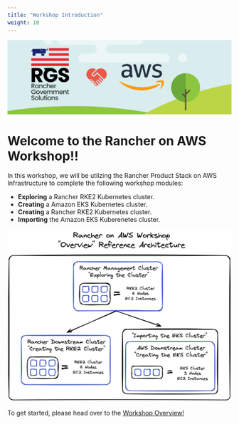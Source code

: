 ```yaml
---
title: "Workshop Introduction"
weight: 10
---
```


![rgs-aws-banner](/static/images/rgs-aws-banner.png)

# Welcome to the Rancher on AWS Workshop!!

In this workshop, we will be utilzing the Rancher Product Stack on AWS Infrastructure to complete the following workshop modules:
* **Exploring** a Rancher RKE2 Kubernetes cluster.
* **Creating** a Amazon EKS Kubernetes cluster.
* **Creating** a Rancher RKE2 Kubernetes cluster.
* **Importing** the Amazon EKS Kuberenetes cluster. 

![workshop-overview-diagram](/static/images/workshop-overview-diagram.png)

To get started, please head over to the [Workshop Overview!](/content/10-introduction/11-workshop-overview/index.en.md)